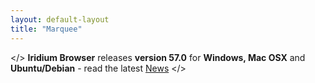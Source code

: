 ```yaml
---
layout: default-layout
title: "Marquee"
---
```


</> **Iridium Browser** releases **version 57.0** for **Windows, Mac OSX** and **Ubuntu/Debian** - read the latest [News](/index.html#news "latest News") </>